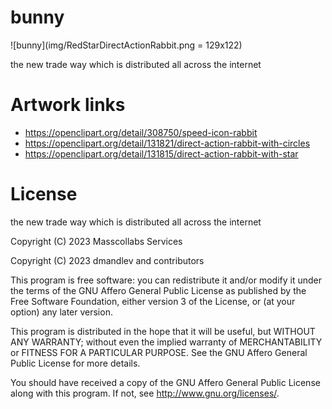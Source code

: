 # bunny

![bunny](img/RedStarDirectActionRabbit.png = 129x122)

the new trade way which is distributed all across the internet

# Artwork links

* https://openclipart.org/detail/308750/speed-icon-rabbit
* https://openclipart.org/detail/131821/direct-action-rabbit-with-circles
* https://openclipart.org/detail/131815/direct-action-rabbit-with-star

# License

the new trade way which is distributed all across the internet

Copyright (C) 2023 Masscollabs Services

Copyright (C) 2023 dmandlev and contributors

This program is free software: you can redistribute it and/or modify it under the terms of the GNU Affero General Public License as published by the Free Software Foundation, either version 3 of the License, or (at your option) any later version.

This program is distributed in the hope that it will be useful, but WITHOUT ANY WARRANTY; without even the implied warranty of MERCHANTABILITY or FITNESS FOR A PARTICULAR PURPOSE.  See the GNU Affero General Public License for more details.

You should have received a copy of the GNU Affero General Public License along with this program.  If not, see <http://www.gnu.org/licenses/>.
